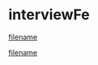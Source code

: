 # interviewFe


[filename](../html/1.md ':include :type=text')

[filename](../html/2.md ':include :type=text')
